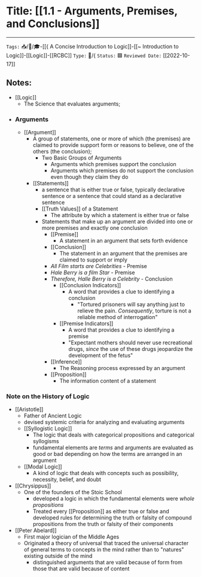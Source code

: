 # Title: [[1.1 - Arguments, Premises, and Conclusions]]
---
`Tags:` 📥/📝/🎓-[[{ A Concise Introduction to Logic]]-[[~ Introduction to Logic]]-[[Logic]]-[[RCBC]]
`Type:` 🌲/{
`Status:` 🟩
`Reviewed Date:` [[2022-10-17]]

## Notes:
- [[Logic]]
	- The Science that evaluates arguments; 
- ### Arguments
	- [[Argument]]
		- A group of statements, one or more of which (the premises) are claimed to provide support form or reasons to believe, one of the others (the conclusion); 
			- Two Basic Groups of Arguments
				- Arguments which premises support the conclusion
				- Arguments which premises do not support the conclusion even though they claim they do
		- [[Statements]]
			- a sentence that is either true or false, typically declarative sentence or a sentence that could stand as a declarative sentence
			- [[Truth Values]] of a Statement
				- The attribute by which a statement is either true or false
			- Statements that make up an argument are divided into one or more premises and exactly one conclusion
				- [[Premise]]
					- A statement in an argument that sets forth evidence
				- [[Conclusion]]
					- The statement in an argument that the premises are claimed to support or imply
				- *All Film starts are Celebrities* - Premise
				- *Hale Berry is a film Star* - Premise
				- *Therefore, Halle Berry is a Celebrity* - Conclusion
					- [[Conclusion Indicators]]
						- A word that provides a clue to identifying a conclusion
							- "Tortured prisoners will say anything just to relieve the pain. *Consequently*, torture is not a reliable method of interrogation"
					- [[Premise Indicators]]
						- A word that provides a clue to identifying a premise 
						- "Expectant mothers should never use recreational drugs, *since* the use of these drugs jeopardize the development of the fetus"
				- [[Inference]]
					- The Reasoning process expressed by an argument
				- [[Proposition]]
					- The information content of a statement
### Note on the History of Logic
- [[Aristotle]]
	- Father of Ancient Logic
	- devised systemic criteria for analyzing and evaluating arguments
	- [[Syllogistic Logic]]
		- The logic that deals with categorical propositions and categorical syllogisms
		- fundamental elements are *terms* and arguments are evaluated as good or bad depending on how the terms are arranged in an argument
	- [[Modal Logic]]
		- A kind of logic that deals with concepts such as possibility, necessity, belief, and doubt
- [[Chrysippus]]
	- One of the founders of the Stoic School
		- developed a logic in which the fundamental elements were *whole propositions*
		- Treated every [[Proposition]] as either true or false and developed rules for determining the truth or falsity of compound propositions from the truth or falsity of their components
- [[Peter Abelard]]
	- First major logician of the Middle Ages
	- Originated a theory of universal that traced the universal character of general terms to concepts in the mind rather than to "natures" existing outside of the mind
		- distinguished arguments that are valid because of form from those that are valid because of content 